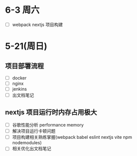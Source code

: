# 6-3 周六

- [ ] webpack nextjs 项目构建

# 5-21(周日)

## 项目部署流程

- [ ] docker
- [ ] nginx
- [ ] jenkins
- [ ] 出文档笔记

## nextjs 项目运行时内存占用极大

- [ ] 谷歌性能分析 performance memory
- [ ] 解决项目运行卡顿问题
- [ ] 项目构建相关熟练掌握(webpack babel eslint nextjs vite npm nodemodules)
- [ ] 相关优化出文档笔记
